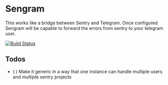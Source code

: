 # Sengram

This works like a bridge between Sentry and Telegram. Once configured Sengram will be capable to forward the errors from sentry to your telegram user.

[![Build Status](https://travis-ci.org/dygufa/sengram.svg?branch=master)](https://travis-ci.org/dygufa/sengram)

## Todos

- ( ) Make it generic in a way that one instance can handle multiple users and multiple sentry projects
